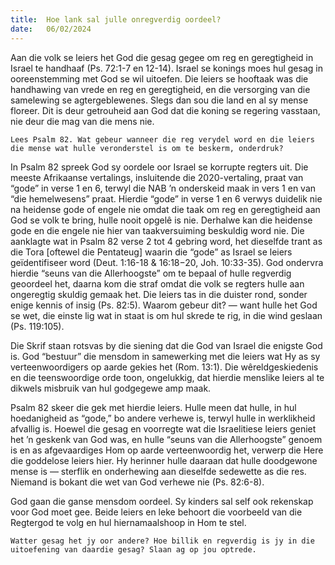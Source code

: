 ```yaml
---
title:  Hoe lank sal julle onregverdig oordeel?
date:   06/02/2024
---
```


Aan die volk se leiers het God die gesag gegee om reg en geregtigheid in Israel te handhaaf (Ps. 72:1-7 en 12-14). Israel se konings moes hul gesag in ooreenstemming met God se wil uitoefen. Die leiers se hooftaak was die handhawing van vrede en reg en geregtigheid, en die versorging van die samelewing se agtergeblewenes. Slegs dan sou die land en al sy mense floreer. Dit is deur getrouheid aan God dat die koning se regering vasstaan, nie deur die mag van die mens nie.

`Lees Psalm 82. Wat gebeur wanneer die reg verydel word en die leiers die mense wat hulle veronderstel is om te beskerm, onderdruk?`

In Psalm 82 spreek God sy oordele oor Israel se korrupte regters uit. Die meeste Afrikaanse vertalings, insluitende die 2020-vertaling, praat van “gode” in verse 1 en 6, terwyl die NAB ’n onderskeid maak in vers 1 en van “die hemelwesens” praat. Hierdie “gode” in verse 1 en 6 verwys duidelik nie na heidense gode of engele nie omdat die taak om reg en geregtigheid aan God se volk te bring, hulle nooit opgelê is nie. Derhalwe kan die heidense gode en die engele nie hier van taakversuiming beskuldig word nie. Die aanklagte wat in Psalm 82 verse 2 tot 4 gebring word, het dieselfde trant as die Tora [oftewel die Pentateug] waarin die “gode” as Israel se leiers geïdentifiseer word (Deut. 1:16-18 & 16:18−20, Joh. 10:33-35). God ondervra hierdie “seuns van die Allerhoogste” om te bepaal of hulle regverdig geoordeel het, daarna kom die straf omdat die volk se regters hulle aan ongeregtig skuldig gemaak het. Die leiers tas in die duister rond, sonder enige kennis of insig (Ps. 82:5). Waarom gebeur dit? — want hulle het God se wet, die einste lig wat in staat is om hul skrede te rig, in die wind geslaan (Ps. 119:105).

Die Skrif staan rotsvas by die siening dat die God van Israel die enigste God is. God “bestuur” die mensdom in samewerking met die leiers wat Hy as sy verteenwoordigers op aarde gekies het (Rom. 13:1). Die wêreldgeskiedenis en die teenswoordige orde toon, ongelukkig, dat hierdie menslike leiers al te dikwels misbruik van hul godgegewe amp maak.

Psalm 82 skeer die gek met hierdie leiers. Hulle meen dat hulle, in hul hoedanigheid as “gode,” bo andere verhewe is, terwyl hulle in werklikheid afvallig is. Hoewel die gesag en voorregte wat die Israelitiese leiers geniet het ’n geskenk van God was, en hulle “seuns van die Allerhoogste” genoem is en as afgevaardiges Hom op aarde verteenwoordig het, verwerp die Here die goddelose leiers hier. Hy herinner hulle daaraan dat hulle doodgewone mense is — sterflik en onderhewing aan dieselfde sedewette as die res. Niemand is bokant die wet van God verhewe nie (Ps. 82:6-8).

God gaan die ganse mensdom oordeel. Sy kinders sal self ook rekenskap voor God moet gee. Beide leiers en leke behoort die voorbeeld van die Regtergod te volg en hul hiernamaalshoop in Hom te stel.

`Watter gesag het jy oor andere? Hoe billik en regverdig is jy in die uitoefening van daardie gesag? Slaan ag op jou optrede.`